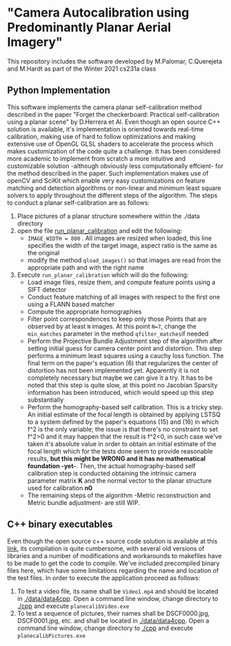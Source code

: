 # "Camera Autocalibration using Predominantly Planar Aerial Imagery"
This repository includes the software developed by M.Palomar, C.Querejeta and M.Hardt as part of the Winter 2021 cs231a class 
## Python Implementation
This software implements the camera planar self-calibration method described in the paper "Forget the checkerboard: Practical self-calibration using a planar scene" by D.Herrera et Al. Even though an open source C++ solution is available, it's implementation is oriented towards real-time calibration, making use of hard to follow optimizations and making extensive use of OpenGL GLSL shaders to accelerate the process which makes customization of the code quite a challenge. It has been considered more academic to implement from scratch a more intuitive and customizable solution -although obviously less computationally effcient- for the method described in the paper. Such implementation makes use of openCV and SciKit which enable very easy customizations on feature matching and detection algorithms or non-linear and minimum least square solvers to apply throughout the different steps of the algorithm.
The steps to conduct a planar self-calibration are as follows:
1. Place pictures of a planar structure somewhere within the ./data directory
2. open the file [run_planar_calibration](./python/run_planar_calibration.py) and edit the following:
   * `IMAGE_WIDTH = 800` . All images are resized when loaded, this line specifies the width of the target image, aspect ratio is the same as the original
   * modify the method `qload_images()` so that images are read from the appropriate path and with the right name
3. Execute `run_planar_calibration` which will do the following:
   * Load image files, resize them, and compute feature points using a SIFT detector
   * Conduct feature matching of all images with respect to the first one using a FLANN based matcher
   * Compute the appropriate homographies
   * Filter point correspondences to keep only those Points that are observed by at least `N` images. At this point `N=7`, change the `min_matches` parameter in the method `qfilter_matches`if needed
   * Perform the Projective Bundle Adjustment step of the algorithm after setting initial guess for camera center point and distortion. This step performs a minimum least squares using a cauchy loss function. The final term on the paper's equation (6) that regularizes the center of distortion has not been implemented yet. Apparently it is not completely necessary but maybe we can give it a try. It has to be noted that this step is quite slow, at this point no Jacobian Sparsity information has been introduced, which would speed up this step substantially
   * Perform the homography-based self calibration. This is a tricky step. An initial estimate of the focal length is obtained by applying LSTSQ to a system defined by the paper's equations (15) and (16) in which f^2 is the only variable; the issue is that there's no constraint to set f^2>0 and it may happen that the result is f^2<0, in such case we've taken it's absolute value in order to obtain an initial estimate of the focal length which for the tests done seem to provide reasonable results, **but this might be WRONG and it has no mathematical foundation -yet-**. Then, the actual homography-based self calibration step is conducted obtaining the intrinsic camera parameter matrix **K** and the normal vector to the planar structure used for calibration **n0** 
   * The remaining steps of the algorithm -Metric reconstruction and Metric bundle adjustment- are still WIP.

## C++ binary executables
Even though the open source c++ source code solution is available at this [link](https://github.com/plumonito/planecalib.git), its compilation is quite cumbersome, with several old versions of libraries and a number of modifications and workarounds to makefiles have to be made to get the code to compile. We've included precompiled binary files here, which have some limitations regarding the name and location of the test files. In order to execute the application proceed as follows:
1. To test a video file, its name shall be `Video1.mp4` and should be located in [./data/data4cpp](./data/data4cpp). Open a command line window, change directory to [./cpp](./cpp) and execute `planecalibVideo.exe`
2. To test a sequence of pictures, their names shall be DSCF0000.jpg, DSCF0001.jpg, etc. and shall be located in [./data/data4cpp](./data/data4cpp). Open a command line window, change directory to [./cpp](./cpp) and execute `planecalibPictures.exe`
